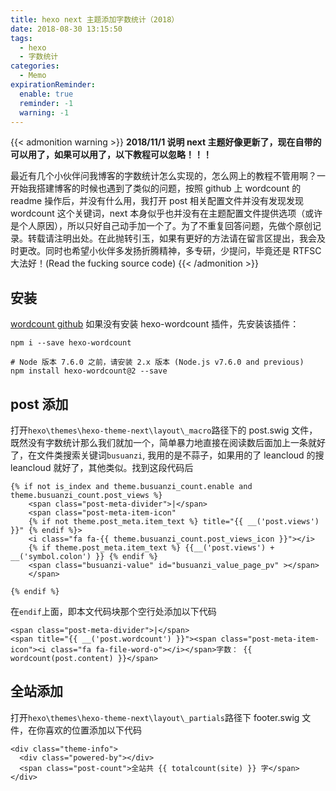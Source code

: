 ```yaml
---
title: hexo next 主题添加字数统计（2018）
date: 2018-08-30 13:15:50
tags:
  - hexo
  - 字数统计
categories:
  - Memo
expirationReminder:
  enable: true
  reminder: -1
  warning: -1
---
```


{{< admonition warning >}}
**2018/11/1 说明
next 主题好像更新了，现在自带的可以用了，如果可以用了，以下教程可以忽略！！！**

最近有几个小伙伴问我博客的字数统计怎么实现的，怎么网上的教程不管用啊？一开始我搭建博客的时候也遇到了类似的问题，按照 github 上 wordcount 的 readme 操作后，并没有什么用，我打开 post 相关配置文件并没有发现发现 wordcount 这个关键词，next 本身似乎也并没有在主题配置文件提供选项（或许是个人原因），所以只好自己动手加一个了。为了不重复回答问题，先做个原创记录。转载请注明出处。在此抛转引玉，如果有更好的方法请在留言区提出，我会及时更改。同时也希望小伙伴多发扬折腾精神，多专研，少提问，毕竟还是 RTFSC 大法好！(Read the fucking source code)
{{< /admonition >}}

<!--more-->

## 安装

[wordcount github](https://github.com/willin/hexo-wordcount)
如果没有安装 hexo-wordcount 插件，先安装该插件：

```
npm i --save hexo-wordcount

# Node 版本 7.6.0 之前，请安装 2.x 版本 (Node.js v7.6.0 and previous)
npm install hexo-wordcount@2 --save
```

## post 添加

打开`hexo\themes\hexo-theme-next\layout\_macro`路径下的 post.swig 文件，既然没有字数统计那么我们就加一个，简单暴力地直接在阅读数后面加上一条就好了，在文件类搜索关键词`busuanzi`, 我用的是不蒜子，如果用的了 leancloud 的搜 leancloud 就好了，其他类似。找到这段代码后

```
{% if not is_index and theme.busuanzi_count.enable and theme.busuanzi_count.post_views %}
    <span class="post-meta-divider">|</span>
    <span class="post-meta-item-icon"
    {% if not theme.post_meta.item_text %} title="{{ __('post.views') }}" {% endif %}>
    <i class="fa fa-{{ theme.busuanzi_count.post_views_icon }}"></i>
    {% if theme.post_meta.item_text %} {{__('post.views') + __('symbol.colon') }} {% endif %}
    <span class="busuanzi-value" id="busuanzi_value_page_pv" ></span>
    </span>

{% endif %}
```

在`endif`上面，即本文代码块那个空行处添加以下代码

```
<span class="post-meta-divider">|</span>
<span title="{{ __('post.wordcount') }}"><span class="post-meta-item-icon"><i class="fa fa-file-word-o"></i></span>字数： {{ wordcount(post.content) }}</span>
```

## 全站添加

打开`hexo\themes\hexo-theme-next\layout\_partials`路径下 footer.swig 文件，在你喜欢的位置添加以下代码

```
<div class="theme-info">
  <div class="powered-by"></div>
  <span class="post-count">全站共 {{ totalcount(site) }} 字</span>
</div>
```
